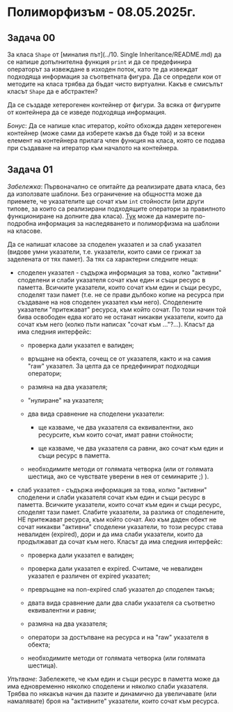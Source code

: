 # Полиморфизъм - 08.05.2025г.

## Задача 00

За класа `Shape` от [миналия път](../10. Single Inheritance/README.md) да се напише допълнителна функция `print` и да се предефинира операторът за извеждане в изходен поток, като те да извеждат подходяща информация за съответната фигура. Да се определи кои от методите на класа трябва да бъдат чисто виртуални. Какъв е смисълът класът `Shape` да е абстрактен?

Да се създаде хетерогенен контейнер от фигури. За всяка от фигурите от контейнера да се изведе подходяща информация.

*Бонус*: Да се напише клас итератор, който обхожда даден хетерогенен контейнер (може сами да изберете какъв да бъде той) и за всеки елемент на контейнера прилага член функция на класа, която се подава при създаване на итератор към началото на контейнера.

## Задача 01

*Забележка*: Първоначално се опитайте да реализирате двата класа, без да използвате шаблони. Без ограничение на общността може да приемете, че указателите ще сочат към `int` стойности (или други типове, за които са реализирани подходящите оператори за правилното функциониране на долните два класа). [Тук](./additional/polymorphism.md) може да намерите по-подробна информация за наследяването и полиморфизма на шаблони на класове.

Да се напишат класове за споделен указател и за слаб указател (видове умни указатели, т.е. указатели, които сами се грижат за заделената от тях памет). За тях са характерни следните неща:

- споделен указател - съдържа информация за това, колко "активни" споделени и слаби указателя сочат към един и същи ресурс в паметта. Всичките указатели, които сочат към един и същи ресурс, споделят тази памет (т.е. не се прави дълбоко копие на ресурса при създаване на нов споделен указател към него). Споделените указатели "притежават" ресурса, към който сочат. По този начин той бива освободен едва когато не останат никакви указатели, които да сочат към него (колко пъти написах "сочат към ..."?...). Класът да има следния интерфейс:

  - проверка дали указател е валиден;

  - връщане на обекта, сочещ се от указателя, както и на самия "raw" указател. За целта да се предефинират подходящи оператори;

  - размяна на два указателя;

  - "нулиране" на указателя;

  - два вида сравнение на споделени указатели:

    - ще казваме, че два указателя са еквивалентни, ако ресурсите, към които сочат, имат равни стойности;

    - ще казваме, че два указателя са равни, ако сочат към един и същи ресурс в паметта.

  - необходимите методи от голямата четворка (или от голямата шестица, ако се чувствате уверени в нея от семинарите ;) ).

- слаб указател - съдържа информация за това, колко "активни" споделени и слаби указателя сочат към един и същи ресурс в паметта. Всичките указатели, които сочат към един и същи ресурс, споделят тази памет. Слабите указатели, за разлика от споделените, НЕ притежават ресурса, към който сочат. Ако към даден обект не сочат никакви "активни" споделени указатели, то този ресурс става невалиден (expired), дори и да има слаби указатели, които да продължават да сочат към него. Класът да има следния интерфейс:

  - проверка дали указател е валиден;

  - проверка дали указател е expired. Считаме, че невалиден указател е различен от expired указател;

  - превръщане на non-expired слаб указател до споделен такъв;

  - двата вида сравнение дали два слаби указателя са съответно еквивалентни и равни;

  - размяна на два указателя;

  - оператори за достъпване на ресурса и на "raw" указателя в обекта;

  - необходимите методи от голямата четворка (или голямата шестица).

*Упътване*: Забележете, че към един и същи ресурс в паметта може да има едновременно няколко споделени и няколко слаби указателя. Трябва по някакъв начин да пазите и динамично да увеличавате (или намалявате) броя на "активните" указатели, които сочат към ресурса. 
